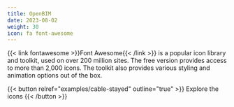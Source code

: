 ```yaml
---
title: OpenBIM
date: 2023-08-02
weight: 30
icon: fa font-awesome
---
```


{{< link fontawesome >}}Font Awesome{{< /link >}} is a popular icon library and toolkit, used on over 200 million sites. The free version provides access to more than 2,000 icons. The toolkit also provides various styling and animation options out of the box.

{{< button relref="examples/cable-stayed" outline="true" >}}
    Explore the icons
{{< /button >}}
